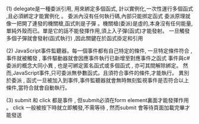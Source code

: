 (1) 
delegate是一種委派引用, 用來綁定多個函式, 計以實例化,一次性運行多個函式 ,且必須綁定才能實例化 。
委派內沒有任何執行碼,內部只能挷定函式
委派原理就像一把開了連發的機關槍,函式則是子彈 。機關槍(委派)是虛的,本身沒有任何能量,單純外殼而已。單是它的話不能發揮作用,須上入子彈(函式)才能發射。
一旦觸發多個子彈就會發射(函式執行) ,因此關鍵在於函式掛定和引用

(2)
JavaScript事件監聽器。每一個事件都有自己特定的條件,
 一旦特定條件符合 , 事件就被觸發  , 事件驅動器就會因應事件執行已新增至對應事件之函式
事件與c#委派的概念大同小異 , 也是可綁定匿名函式或多個函式 , 亦可其間解除綁定。
然而,JavaScript事件,只可委派無參數函式。且須符合事件的條件,才能執行。
異別於委派 , 函式一旦被加入到事件,事件監聽器就會無時無刻監視事件是否符合以上條件,當符合就會自動執行。

(3)
submit 和 click 都是事件 , 但submit必須在form element裏面才能發揮作用 。
click 一般被按下時就立即觸發,不需等待 , 然而submit 會等待頁面加載完畢才能發送
